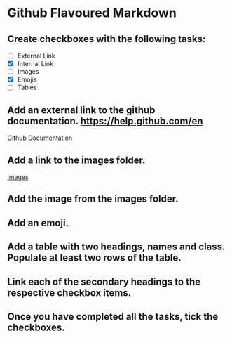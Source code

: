 # Github Flavoured Markdown

## Create checkboxes with the following tasks:  

* [ ] External Link
* [X] Internal Link
* [ ] Images
* [X] Emojis
* [ ] Tables
      
## Add an external link to the github documentation. https://help.github.com/en
[Github Documentation](https://help.github.com/en)

## Add a link to the images folder.
[Images](./images)

## Add the image from the images folder.

## Add an emoji.

## Add a table with two headings, names and class. Populate at least two rows of the table.

## Link each of the secondary headings to the respective checkbox items.

## Once you have completed all the tasks, tick the checkboxes.
